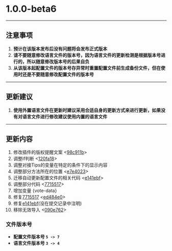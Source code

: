 # **1.0.0-beta6**
---
## **注意事项**
1. **预计在该版本发布后没有问题将会发布正式版本**
2. **请不要随意修改语言文件的版本号，因为语言文件的更新检测是根据版本号进行的，所以随意修改版本号的后果自负**
3. **从该版本起配置文件的版本号存异常时重置配置文件前生成备份文件，但在使用时还是不要随意修改配置文件的版本号**
---
## **更新建议**
1. **使用外置语言文件在更新时建议采用合适自身的更新方式来进行更新，如果没有对语言文件进行修改建议使用内置的语言文件**
---
## **更新内容**
1. 修改插件的版权提醒文案 <[98c911b](https://github.com/stevei5mc/AutoRestart/commit/98c911beb4642b654f13377241eae03578e2350f)>
2. 调整if判断 <[120fa18](https://github.com/stevei5mc/AutoRestart/commit/120fa180e79933157d027bcfb16d19e025f92723)>
3. 调整对接Tips的变量在特定的条件下的显示内容
4. 调整部分方法所在的位置 <[e7e4023](https://github.com/stevei5mc/AutoRestart/commit/e7e4023556551a432f3824e115aa88a88284e6c2)>
5. 迁移自动更新配置文件的相关代码 <[e141ebf](https://github.com/stevei5mc/AutoRestart/commit/e141ebff08dca95227a54c23754c9fbb6780fd16)>
6. 调整部分代码 <[7715517](https://github.com/stevei5mc/AutoRestart/commit/771551744040d078c7da574ec09cfe7ecfa5d5b8)>
7. 增加变量 {vote-data}
8. 修复[7715517](https://github.com/stevei5mc/AutoRestart/commit/771551744040d078c7da574ec09cfe7ecfa5d5b8) <[ed484e0](https://github.com/stevei5mc/AutoRestart/commit/ed484e0487682eb9ef2a57cc93ee9c9a7d9a1869)>
9. 修复[e141ebf](https://github.com/stevei5mc/AutoRestart/commit/e141ebff08dca95227a54c23754c9fbb6780fd16)(没在提交记录中注明)
10. 移除无效导入 <[090e762](https://github.com/stevei5mc/AutoRestart/commit/090e762587227d0182cec1331738c762281ed5e2)>

### **文件版本号**
- **配置文件版本号 `5 -> 7`**
- **语言文件版本号 `3 -> 4`**